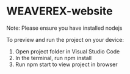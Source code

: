 # WEAVEREX-website

Note: Please ensure you have installed nodejs

To preview and run the project on your device:

1. Open project folder in Visual Studio Code
2. In the terminal, run npm install
3. Run npm start to view project in browser
